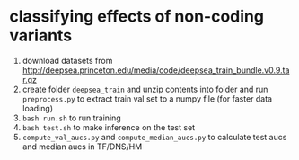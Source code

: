 # classifying effects of non-coding variants

1. download datasets from http://deepsea.princeton.edu/media/code/deepsea_train_bundle.v0.9.tar.gz
2. create folder ```deepsea_train``` and unzip contents into folder and run ```preprocess.py``` to extract train val set to a numpy file (for faster data loading)
3. ```bash run.sh``` to run training
4. ```bash test.sh``` to make inference on the test set
5. ```compute_val_aucs.py``` and ```compute_median_aucs.py``` to calculate test aucs and median aucs in TF/DNS/HM
